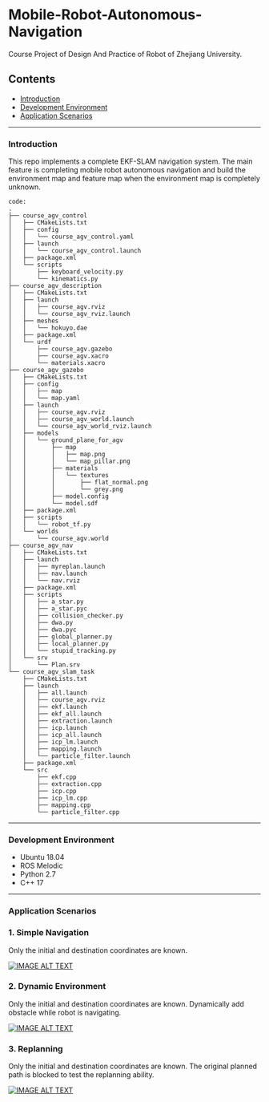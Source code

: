 # Mobile-Robot-Autonomous-Navigation
Course Project of Design And Practice of Robot of Zhejiang University.

## **Contents**
- [Introduction](#introduction)
- [Development Environment](#development-environment)
- [Application Scenarios](#application-scenarios)

<hr>

### **Introduction**
This repo implements a complete EKF-SLAM navigation system. The main feature is completing mobile robot autonomous navigation and build the environment map and feature map when the environment map is completely unknown.
```
code:
.
├── course_agv_control
│   ├── CMakeLists.txt
│   ├── config
│   │   └── course_agv_control.yaml
│   ├── launch
│   │   └── course_agv_control.launch
│   ├── package.xml
│   └── scripts
│       ├── keyboard_velocity.py
│       └── kinematics.py
├── course_agv_description
│   ├── CMakeLists.txt
│   ├── launch
│   │   ├── course_agv.rviz
│   │   └── course_agv_rviz.launch
│   ├── meshes
│   │   └── hokuyo.dae
│   ├── package.xml
│   └── urdf
│       ├── course_agv.gazebo
│       ├── course_agv.xacro
│       └── materials.xacro
├── course_agv_gazebo
│   ├── CMakeLists.txt
│   ├── config
│   │   ├── map
│   │   └── map.yaml
│   ├── launch
│   │   ├── course_agv.rviz
│   │   ├── course_agv_world.launch
│   │   └── course_agv_world_rviz.launch
│   ├── models
│   │   └── ground_plane_for_agv
│   │       ├── map
│   │       │   ├── map.png
│   │       │   └── map_pillar.png
│   │       ├── materials
│   │       │   └── textures
│   │       │       ├── flat_normal.png
│   │       │       └── grey.png
│   │       ├── model.config
│   │       └── model.sdf
│   ├── package.xml
│   ├── scripts
│   │   └── robot_tf.py
│   └── worlds
│       └── course_agv.world
├── course_agv_nav
│   ├── CMakeLists.txt
│   ├── launch
│   │   ├── myreplan.launch
│   │   ├── nav.launch
│   │   └── nav.rviz
│   ├── package.xml
│   ├── scripts
│   │   ├── a_star.py
│   │   ├── a_star.pyc
│   │   ├── collision_checker.py
│   │   ├── dwa.py
│   │   ├── dwa.pyc
│   │   ├── global_planner.py
│   │   ├── local_planner.py
│   │   └── stupid_tracking.py
│   └── srv
│       └── Plan.srv
└── course_agv_slam_task
    ├── CMakeLists.txt
    ├── launch
    │   ├── all.launch
    │   ├── course_agv.rviz
    │   ├── ekf.launch
    │   ├── ekf_all.launch
    │   ├── extraction.launch
    │   ├── icp.launch
    │   ├── icp_all.launch
    │   ├── icp_lm.launch
    │   ├── mapping.launch
    │   └── particle_filter.launch
    ├── package.xml
    └── src
        ├── ekf.cpp
        ├── extraction.cpp
        ├── icp.cpp
        ├── icp_lm.cpp
        ├── mapping.cpp
        └── particle_filter.cpp
```

<hr>

### **Development Environment**
- Ubuntu 18.04
- ROS Melodic
- Python 2.7
- C++ 17

<hr>

### **Application Scenarios**
### **1. Simple Navigation**
Only the initial and destination coordinates are known.

[![IMAGE ALT TEXT](http://img.youtube.com/vi/ZIziGf21wMk/0.jpg)](https://www.youtube.com/watch?v=ZIziGf21wMk "simple navigation")

### **2. Dynamic Environment**
Only the initial and destination coordinates are known.
Dynamically add obstacle while robot is navigating.

[![IMAGE ALT TEXT](http://img.youtube.com/vi/XXrIsXJHjqU/0.jpg)](https://www.youtube.com/watch?v=XXrIsXJHjqU "dynamic environment")

### **3. Replanning**
Only the initial and destination coordinates are known.
The original planned path is blocked to test the replanning ability.

[![IMAGE ALT TEXT](http://img.youtube.com/vi/r24S5T04nbA/0.jpg)](https://www.youtube.com/watch?v=r24S5T04nbA "replanning")

